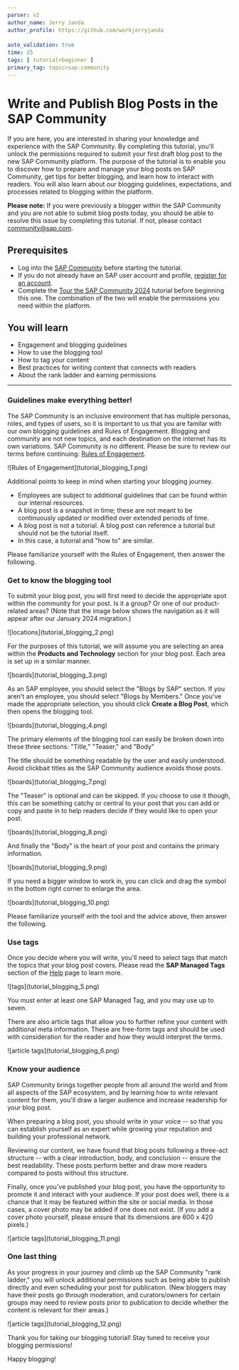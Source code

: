 ```yaml
---
parser: v2
author_name: Jerry Janda
author_profile: https://github.com/workjerryjanda

auto_validation: true
time: 25
tags: [ tutorial>beginner ]
primary_tag: topic>sap-community
---
```


# Write and Publish Blog Posts in the SAP Community
<!-- description --> If you are here, you are interested in sharing your knowledge and experience with the SAP Community. By completing this tutorial, you'll unlock the permissions required to submit your first draft blog post to the new SAP Community platform. The purpose of the tutorial is to enable you to discover how to prepare and manage your blog posts on SAP Community, get tips for better blogging, and learn how to interact with readers. You will also learn about our blogging guidelines, expectations, and processes related to blogging within the platform.

 **Please note:** If you were previously a blogger within the SAP Community and you are not able to submit blog posts today, you should be able to resolve this issue by completing this tutorial. If not, please contact <a href="mailto:community@sap.com">community@sap.com</a>. 

## Prerequisites
- Log into the [SAP Community](https://community.sap.com) before starting the tutorial.
- If you do not already have an SAP user account and profile, [register for an account](https://accounts.sap.com/ui/public/showRegisterForm?spName=https%3A%2F%2Fhana.ondemand.com%2Fskywalker).
- Complete the [Tour the SAP Community 2024](community-2024) tutorial before beginning this one. The combination of the two will enable the permissions you need within the platform.

## You will learn
-	Engagement and blogging guidelines
-   How to use the blogging tool
-	How to tag your content
-	Best practices for writing content that connects with readers
-	About the rank ladder and earning permissions

---

### Guidelines make everything better!


The SAP Community is an inclusive environment that has multiple personas, roles, and types of users, so it is important to us that you are familar with our own blogging guidelines and Rules of Engagement. Blogging and community are not new topics, and each destination on the internet has its own variations. SAP Community is no different. Please be sure to review our terms before continuing: [Rules of Engagement](https://community.sap.com/resources/rules-of-engagement).

<!-- border -->![Rules of Engagement](tutorial_blogging_1.png)

Additional points to keep in mind when starting your blogging journey. 

- Employees are subject to additional guidelines that can be found within our internal resources.
- A blog post is a snapshot in time; these are not meant to be continuously updated or modified over extended periods of time.
- A blog post is not a tutorial. A blog post can reference a tutorial but should not be the tutorial itself.
- In this case, a tutorial and "how to" are similar.

Please familiarize yourself with the Rules of Engagement, then answer the following.

### Get to know the blogging tool


To submit your blog post, you will first need to decide the appropriate spot within the community for your post. Is it a group? Or one of our product-related areas? (Note that the image below shows the navigation as it will appear after our January 2024 migration.)

<!-- border -->![locations](tutorial_blogging_2.png)

For the purposes of this tutorial, we will assume you are selecting an area within the **Products and Technology** section for your blog post. Each area is set up in a similar manner. 

<!-- border -->![boards](tutorial_blogging_3.png)

As an SAP employee, you should select the "Blogs by SAP" section. If you aren't an employee, you should select "Blogs by Members." Once you've made the appropriate selection, you should click **Create a Blog Post**, which then opens the blogging tool.

<!-- border -->![boards](tutorial_blogging_4.png)

The primary elements of the blogging tool can easily be broken down into these three sections: "Title," "Teaser," and "Body"

The title should be something readable by the user and easily understood. Avoid clickbait titles as the SAP Community audience avoids those posts.

<!-- border -->![boards](tutorial_blogging_7.png)

The "Teaser" is optional and can be skipped. If you choose to use it though, this can be something catchy or central to your post that you can add or copy and paste in to help readers decide if they would like to open your post.

<!-- border -->![boards](tutorial_blogging_8.png)

And finally the "Body" is the heart of your post and contains the primary information.

<!-- border -->![boards](tutorial_blogging_9.png)

If you need a bigger window to work in, you can click and drag the symbol in the bottom right corner to enlarge the area.

<!-- border -->![boards](tutorial_blogging_10.png)

Please familiarize yourself with the tool and the advice above, then answer the following.

### Use tags

Once you decide where you will write, you'll need to select tags that match the topics that your blog post covers. Please read the **SAP Managed Tags** section of the [Help](https://groups.community.sap.com/t5/help/faqpage/title/Associated_Products) page to learn more.

<!-- border -->![tags](tutorial_blogging_5.png)

You must enter at least one SAP Managed Tag, and you may use up to seven.

There are also article tags that allow you to further refine your content with additional meta information. These are free-form tags and should be used with consideration for the reader and how they would interpret the terms.

<!-- border -->![article tags](tutorial_blogging_6.png)

### Know your audience

SAP Community brings together people from all around the world and from all aspects of the SAP ecosystem, and by learning how to write relevant content for them, you'll draw a larger audience and increase readership for your blog post. 

When preparing a blog post, you should write in your voice -- so that you can establish yourself as an expert while growing your reputation and building your professional network. 

Reviewing our content, we have found that blog posts following a three-act structure -- with a clear introduction, body, and conclusion -- ensure the best readability. These posts perform better and draw more readers compared to posts without this structure. 

Finally, once you've published your blog post, you have the opportunity to promote it and interact with your audience. If your post does well, there is a chance that it may be featured within the site or social media. In those cases, a cover photo may be added if one does not exist. (If you add a cover photo yourself, please ensure that its dimensions are 600 x 420 pixels.)

<!-- border -->![article tags](tutorial_blogging_11.png)

### One last thing

As your progress in your journey and climb up the SAP Community "rank ladder," you will unlock additional permissions such as being able to publish directly and even scheduling your post for publication. (New bloggers may have their posts go through moderation, and curators/owners for certain groups may need to review posts prior to publication to decide whether the content is relevant for their areas.)

<!-- border -->![article tags](tutorial_blogging_12.png)

Thank you for taking our blogging tutorial! Stay tuned to receive your blogging permissions!

Happy blogging!
